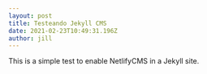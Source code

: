 ```yaml
---
layout: post
title: Testeando Jekyll CMS
date: 2021-02-23T10:49:31.196Z
author: jill
---
```

This is a simple test to enable NetlifyCMS in a Jekyll site.